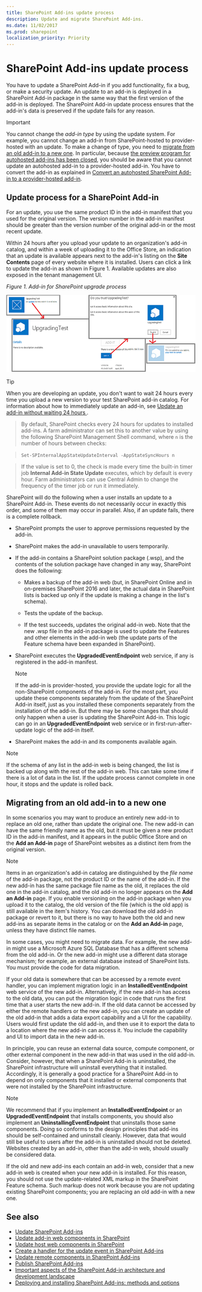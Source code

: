 ```yaml
---
title: SharePoint Add-ins update process
description: Update and migrate SharePoint Add-ins.
ms.date: 11/02/2017
ms.prod: sharepoint
localization_priority: Priority
---
```



# SharePoint Add-ins update process

You have to update a SharePoint Add-in if you add functionality, fix a bug, or make a security update. An update to an add-in is deployed in a SharePoint Add-in package in the same way that the first version of the add-in is deployed. The SharePoint Add-in update process ensures that the add-in's data is preserved if the update fails for any reason.
 
> [!IMPORTANT]
> You cannot change the *add-in type* by using the update system. For example, you cannot change an add-in from SharePoint-hosted to provider-hosted with an update. To make a change of type, you need to [migrate from an old add-in to a new one](#Major). In particular, because [the preview program for autohosted add-ins has been closed](https://blogs.office.com/2014/05/16/update-on-autohosted-apps-preview-program/), you should be aware that you cannot update an autohosted add-in to a provider-hosted add-in. You have to convert the add-in as explained in [Convert an autohosted SharePoint Add-in to a provider-hosted add-in](convert-an-autohosted-sharepoint-add-in-to-a-provider-hosted-add-in.md).

<a name="Minor"> </a>
## Update process for a SharePoint Add-in

For an update, you use the same product ID in the add-in manifest that you used for the original version. The version number in the add-in manifest should be greater than the version number of the original add-in or the most recent update.

Within 24 hours after you upload your update to an organization's add-in catalog, and within a week of uploading it to the Office Store, an indication that an update is available appears next to the add-in's listing on the **Site Contents** page of every website where it is installed. Users can click a link to update the add-in as shown in Figure 1. Available updates are also exposed in the tenant management UI.

*Figure 1. Add-in for SharePoint upgrade process*

![The UI steps for updating an app](../images/UpdatingApp_AppTileUpdateNotice.png)

> [!TIP]
> When you are developing an update, you don't want to wait 24 hours every time you upload a new version to your test SharePoint add-in catalog. For information about how to immediately update an add-in, see [Update an add-in without waiting 24 hours ](update-sharepoint-add-ins.md#ImmediateUpdateNotice). 

> By default, SharePoint checks every 24 hours for updates to installed add-ins. A farm administrator can set this to another value by using the following SharePoint Management Shell command, where `n` is the number of hours between checks: 

> `Set-SPInternalAppStateUpdateInterval -AppStateSyncHours n` 

> If the value is set to 0, the check is made every time the built-in timer job **Internal Add-in State Update** executes, which by default is every hour. Farm administrators can use Central Admin to change the frequency of the timer job or run it immediately.

SharePoint will do the following when a user installs an update to a SharePoint Add-in. These events do not necessarily occur in exactly this order, and some of them may occur in parallel. Also, if an update fails, there is a complete rollback.

- SharePoint prompts the user to approve permissions requested by the add-in.

- SharePoint makes the add-in unavailable to users temporarily.

- If the add-in contains a SharePoint solution package (.wsp), and the contents of the solution package have changed in any way, SharePoint does the following:
    
   - Makes a backup of the add-in web (but, in SharePoint Online and in on-premises SharePoint 2016 and later, the actual data in SharePoint lists is backed up only if the update is making a change in the list's schema).

   - Tests the update of the backup.

   - If the test succeeds, updates the original add-in web. Note that the new .wsp file in the add-in package is used to update the Features and other elements in the add-in web (the update parts of the Feature schema have been expanded in SharePoint).

- SharePoint executes the **UpgradedEventEndpoint** web service, if any is registered in the add-in manifest.
    
   > [!NOTE]
   > If the add-in is provider-hosted, you provide the update logic for all the non-SharePoint components of the add-in. For the most part, you update these components separately from the update of the SharePoint Add-in itself, just as you installed these components separately from the installation of the add-in. But there may be some changes that should only happen when a user is updating the SharePoint Add-in. This logic can go in an **UpgradedEventEndpoint** web service or in first-run-after-update logic of the add-in itself.

- SharePoint makes the add-in and its components available again.

> [!NOTE]
> If the schema of any list in the add-in web is being changed, the list is backed up along with the rest of the add-in web. This can take some time if there is a lot of data in the list. If the update process cannot complete in one hour, it stops and the update is rolled back.

<a name="Major"> </a>
## Migrating from an old add-in to a new one

In some scenarios you may want to produce an entirely new add-in to replace an old one, rather than update the original one. The new add-in can have the same friendly name as the old, but it must be given a new product ID in the add-in manifest, and it appears in the public Office Store and on the **Add an Add-in** page of SharePoint websites as a distinct item from the original version.
 
> [!NOTE]
> Items in an organization's add-in catalog are distinguished by the *file name* of the add-in package, not the product ID or the name of the add-in. If the new add-in has the same package file name as the old, it replaces the old one in the add-in catalog, and the old add-in no longer appears on the **Add an Add-in** page. If you enable versioning on the add-in package when you upload it to the catalog, the old version of the file (which is the old app) is still available in the item's history. You can download the old add-in package or revert to it, but there is no way to have both the old and new add-ins as separate items in the catalog or on the **Add an Add-in** page, unless they have distinct file names.

In some cases, you might need to migrate data. For example, the new add-in might use a Microsoft Azure SQL Database that has a different schema from the old add-in. Or the new add-in might use a different data storage mechanism; for example, an external database instead of SharePoint lists. You must provide the code for data migration.

If your old data is somewhere that can be accessed by a remote event handler, you can implement migration logic in an **InstalledEventEndpoint** web service of the new add-in. Alternatively, if the new add-in has access to the old data, you can put the migration logic in code that runs the first time that a user starts the new add-in. If the old data cannot be accessed by either the remote handlers or the new add-in, you can create an update of the old add-in that adds a data export capability and a UI for the capability. Users would first update the old add-in, and then use it to export the data to a location where the new add-in can access it. You include the capability and UI to import data in the new add-in.

In principle, you can reuse an external data source, compute component, or other external component in the new add-in that was used in the old add-in. Consider, however, that when a SharePoint Add-in is uninstalled, the SharePoint infrastructure will uninstall everything that it installed. Accordingly, it is generally a good practice for a SharePoint Add-in to depend on only components that it installed or external components that were not installed by the SharePoint infrastructure.
 
> [!NOTE]
> We recommend that if you implement an **InstalledEventEndpoint** or an **UpgradedEventEndpoint** that installs components, you should also implement an **UninstallingEventEndpoint** that uninstalls those same components. Doing so conforms to the design principles that add-ins should be self-contained and uninstall cleanly. However, data that would still be useful to users after the add-in is uninstalled should not be deleted. Websites created by an add-in, other than the add-in web, should usually be considered data.

If the old and new add-ins each contain an add-in web, consider that a new add-in web is created when your new add-in is installed. For this reason, you should not use the update-related XML markup in the SharePoint Feature schema. Such markup does not work because you are not updating existing SharePoint components; you are replacing an old add-in with a new one.

## See also
<a name="SP15appupgrade_addlresources"> </a>

-  [Update SharePoint Add-ins](update-sharepoint-add-ins.md)
-  [Update add-in web components in SharePoint](update-add-in-web-components-in-sharepoint.md)
-  [Update host web components in SharePoint](update-host-web-components-in-sharepoint.md)
-  [Create a handler for the update event in SharePoint Add-ins](create-a-handler-for-the-update-event-in-sharepoint-add-ins.md)
-  [Update remote components in SharePoint Add-ins](update-remote-components-in-sharepoint-add-ins.md)
-  [Publish SharePoint Add-ins](publish-sharepoint-add-ins.md)
-  [Important aspects of the SharePoint Add-in architecture and development landscape](important-aspects-of-the-sharepoint-add-in-architecture-and-development-landscap.md)
-  [Deploying and installing SharePoint Add-ins: methods and options](deploying-and-installing-sharepoint-add-ins-methods-and-options.md)

